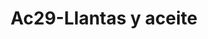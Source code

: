 ---
title: "Ac29-Llantas y aceite"
url: /fusagasuga/ac29-llantas-y-aceite/
shop: piezas de automóviles
---